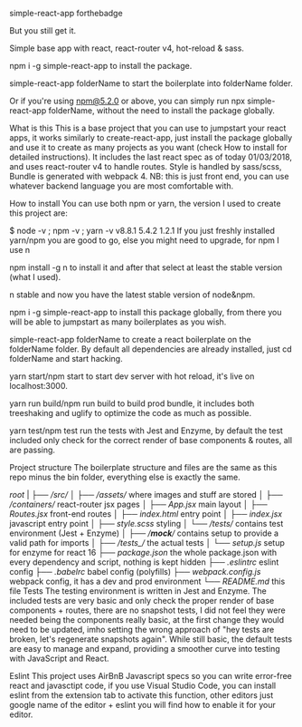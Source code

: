 simple-react-app
forthebadge

But you still get it.

Simple base app with react, react-router v4, hot-reload & sass.

npm i -g simple-react-app to install the package.

simple-react-app folderName to start the boilerplate into folderName folder.

Or if you're using npm@5.2.0 or above, you can simply run npx simple-react-app folderName, without the need to install the package globally.

What is this
This is a base project that you can use to jumpstart your react apps, it works similarly to create-react-app, just install the package globally and use it to create as many projects as you want (check How to install for detailed instructions). It includes the last react spec as of today 01/03/2018, and uses react-router v4 to handle routes. Style is handled by sass/scss, Bundle is generated with webpack 4. NB: this is just front end, you can use whatever backend language you are most comfortable with.

How to install
You can use both npm or yarn, the version I used to create this project are:

$ node -v ; npm -v ; yarn -v
v8.8.1
5.4.2
1.2.1
If you just freshly installed yarn/npm you are good to go, else you might need to upgrade, for npm I use n

npm install -g n
to install it and after that select at least the stable version (what I used).

n stable
and now you have the latest stable version of node&npm.

npm i -g simple-react-app to install this package globally, from there you will be able to jumpstart as many boilerplates as you wish.

simple-react-app folderName to create a react boilerplate on the folderName folder. By default all dependencies are already installed, just cd folderName and start hacking.

yarn start/npm start to start dev server with hot reload, it's live on localhost:3000.

yarn run build/npm run build to build prod bundle, it includes both treeshaking and uglify to optimize the code as much as possible.

yarn test/npm test run the tests with Jest and Enzyme, by default the test included only check for the correct render of base components & routes, all are passing.

Project structure
The boilerplate structure and files are the same as this repo minus the bin folder, everything else is exactly the same.

*root*
|
├── */src/*
│   ├── */assets/* where images and stuff are stored
│   ├── */containers/* react-router jsx pages
│   ├── *App.jsx* main layout
│   ├── *Routes.jsx* front-end routes
│   ├── *index.html* entry point
│   ├── *index.jsx* javascript entry point
│   ├── *style.scss* styling
│   └── */tests/* contains test environment (Jest + Enzyme)
│       ├── */__mock__/* contains setup to provide a valid path for imports
│       ├── */_tests__/* the actual tests
│       └── *setup.js* setup for enzyme for react 16
├── *package.json* the whole package.json with every dependency and script, nothing is kept hidden
├── *.eslintrc* eslint config
├── *.babelrc* babel config (polyfills)
├── *webpack.config.js* webpack config, it has a dev and prod environment
└── *README.md* this file
Tests
The testing environment is written in Jest and Enzyme. The included tests are very basic and only check the proper render of base components + routes, there are no snapshot tests, I did not feel they were needed being the components really basic, at the first change they would need to be updated, imho setting the wrong approach of "hey tests are broken, let's regenerate snapshots again". While still basic, the default tests are easy to manage and expand, providing a smoother curve into testing with JavaScript and React.

Eslint
This project uses AirBnB Javascript specs so you can write error-free react and javasctipt code, if you use Visual Studio Code, you can install eslint from the extension tab to activate this function, other editors just google name of the editor + eslint you will find how to enable it for your editor.
